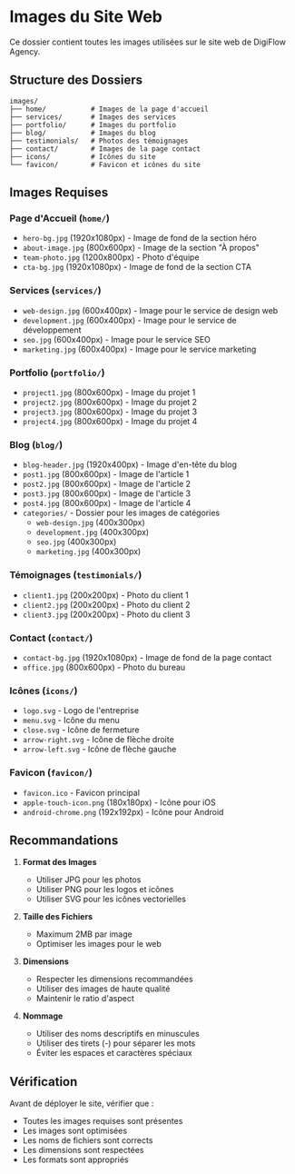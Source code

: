 # Images du Site Web

Ce dossier contient toutes les images utilisées sur le site web de DigiFlow Agency.

## Structure des Dossiers

```
images/
├── home/           # Images de la page d'accueil
├── services/       # Images des services
├── portfolio/      # Images du portfolio
├── blog/           # Images du blog
├── testimonials/   # Photos des témoignages
├── contact/        # Images de la page contact
├── icons/          # Icônes du site
└── favicon/        # Favicon et icônes du site
```

## Images Requises

### Page d'Accueil (`home/`)
- `hero-bg.jpg` (1920x1080px) - Image de fond de la section héro
- `about-image.jpg` (800x600px) - Image de la section "À propos"
- `team-photo.jpg` (1200x800px) - Photo d'équipe
- `cta-bg.jpg` (1920x1080px) - Image de fond de la section CTA

### Services (`services/`)
- `web-design.jpg` (600x400px) - Image pour le service de design web
- `development.jpg` (600x400px) - Image pour le service de développement
- `seo.jpg` (600x400px) - Image pour le service SEO
- `marketing.jpg` (600x400px) - Image pour le service marketing

### Portfolio (`portfolio/`)
- `project1.jpg` (800x600px) - Image du projet 1
- `project2.jpg` (800x600px) - Image du projet 2
- `project3.jpg` (800x600px) - Image du projet 3
- `project4.jpg` (800x600px) - Image du projet 4

### Blog (`blog/`)
- `blog-header.jpg` (1920x400px) - Image d'en-tête du blog
- `post1.jpg` (800x600px) - Image de l'article 1
- `post2.jpg` (800x600px) - Image de l'article 2
- `post3.jpg` (800x600px) - Image de l'article 3
- `post4.jpg` (800x600px) - Image de l'article 4
- `categories/` - Dossier pour les images de catégories
  - `web-design.jpg` (400x300px)
  - `development.jpg` (400x300px)
  - `seo.jpg` (400x300px)
  - `marketing.jpg` (400x300px)

### Témoignages (`testimonials/`)
- `client1.jpg` (200x200px) - Photo du client 1
- `client2.jpg` (200x200px) - Photo du client 2
- `client3.jpg` (200x200px) - Photo du client 3

### Contact (`contact/`)
- `contact-bg.jpg` (1920x1080px) - Image de fond de la page contact
- `office.jpg` (800x600px) - Photo du bureau

### Icônes (`icons/`)
- `logo.svg` - Logo de l'entreprise
- `menu.svg` - Icône du menu
- `close.svg` - Icône de fermeture
- `arrow-right.svg` - Icône de flèche droite
- `arrow-left.svg` - Icône de flèche gauche

### Favicon (`favicon/`)
- `favicon.ico` - Favicon principal
- `apple-touch-icon.png` (180x180px) - Icône pour iOS
- `android-chrome.png` (192x192px) - Icône pour Android

## Recommandations

1. **Format des Images**
   - Utiliser JPG pour les photos
   - Utiliser PNG pour les logos et icônes
   - Utiliser SVG pour les icônes vectorielles

2. **Taille des Fichiers**
   - Maximum 2MB par image
   - Optimiser les images pour le web

3. **Dimensions**
   - Respecter les dimensions recommandées
   - Utiliser des images de haute qualité
   - Maintenir le ratio d'aspect

4. **Nommage**
   - Utiliser des noms descriptifs en minuscules
   - Utiliser des tirets (-) pour séparer les mots
   - Éviter les espaces et caractères spéciaux

## Vérification

Avant de déployer le site, vérifier que :
- Toutes les images requises sont présentes
- Les images sont optimisées
- Les noms de fichiers sont corrects
- Les dimensions sont respectées
- Les formats sont appropriés 